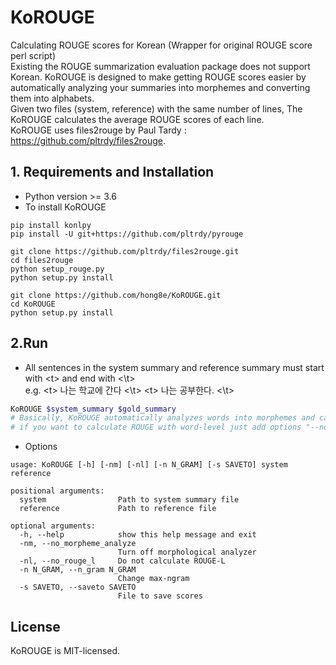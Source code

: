 # KoROUGE
Calculating ROUGE scores for Korean (Wrapper for original ROUGE score perl script) \
Existing the ROUGE summarization evaluation package does not support Korean.
KoROUGE is designed to make getting ROUGE scores easier by automatically analyzing your summaries into morphemes and converting them into alphabets. \
Given two files (system, reference) with the same number of lines, The KoROUGE calculates the average ROUGE scores of each line. \
KoROUGE uses files2rouge by Paul Tardy : <https://github.com/pltrdy/files2rouge>.

## 1. Requirements and Installation
* Python version >= 3.6
* To install KoROUGE
```
pip install konlpy
pip install -U git+https://github.com/pltrdy/pyrouge

git clone https://github.com/pltrdy/files2rouge.git     
cd files2rouge
python setup_rouge.py
python setup.py install

git clone https://github.com/hong8e/KoROUGE.git
cd KoROUGE
python setup.py install
```

## 2.Run
* All sentences in the system summary and reference summary must start with \<t> and end with <\t> \
  e.g. \<t> 나는 학교에 간다 <\t> \<t> 나는 공부한다. <\t>
```bash
KoROUGE $system_summary $gold_summary
# Basically, KoROUGE automatically analyzes words into morphemes and calcuate ROUGE scores,
# if you want to calculate ROUGE with word-level just add options "--no_morpheme_analyze".
```
* Options
```
usage: KoROUGE [-h] [-nm] [-nl] [-n N_GRAM] [-s SAVETO] system reference

positional arguments:
  system                Path to system summary file
  reference             Path to reference file

optional arguments:
  -h, --help            show this help message and exit
  -nm, --no_morpheme_analyze
                        Turn off morphological analyzer
  -nl, --no_rouge_l     Do not calculate ROUGE-L
  -n N_GRAM, --n_gram N_GRAM
                        Change max-ngram
  -s SAVETO, --saveto SAVETO
                        File to save scores
```

## License
KoROUGE is MIT-licensed.
